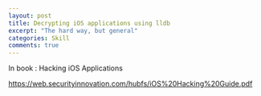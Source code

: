 ```yaml
---
layout: post
title: Decrypting iOS applications using lldb
excerpt: "The hard way, but general"
categories: Skill
comments: true
---
```

 



In book : Hacking iOS Applications

https://web.securityinnovation.com/hubfs/iOS%20Hacking%20Guide.pdf

